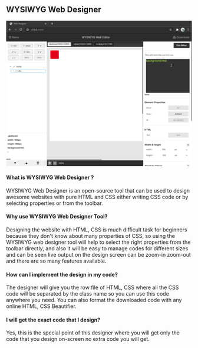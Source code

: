 ## WYSIWYG Web Designer

![WYSIWYG Web Designer](/screenshot.png)

#### What is WYSIWYG Web Designer ?

WYSIWYG Web Designer is an open-source tool that can be used to design awesome websites with pure HTML and CSS either writing CSS code or by selecting properties or from the toolbar.

#### Why use WYSIWYG Web Designer Tool?

Designing the website with HTML, CSS is much difficult task for beginners because they don't know about many properties of CSS, so using the WYSIWYG web designer tool will help to select the right properties from the toolbar directly, and also it will be easy to manage codes for different sizes and can be seen live output on the design screen can be zoom-in zoom-out and there are so many features available.

#### How can I implement the design in my code?

The designer will give you the row file of HTML, CSS where all the CSS code will be separated by the class name so you can use this code anywhere you need. You can also format the downloaded code with any online HTML, CSS Beautifier.

#### I will get the exact code that I design?

Yes, this is the special point of this designer where you will get only the code that you design on-screen no extra code you will get.
